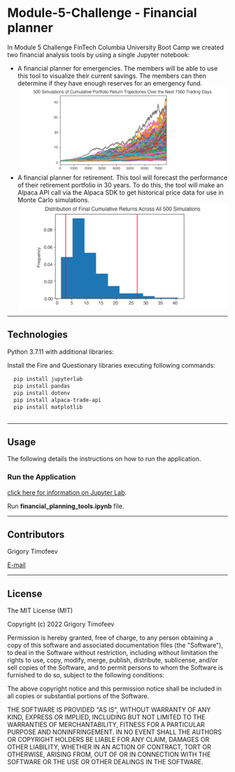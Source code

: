 # Module-5-Challenge - Financial planner

In Module 5 Challenge FinTech Columbia University Boot Camp we created two financial analysis tools by using a single Jupyter notebook:

* A financial planner for emergencies. The members will be able to use this tool to visualize their current savings. The members can then determine if they have enough reserves for an emergency fund.
![Create the Monte Carlo Simulation](Images/5-4-monte-carlo-line-plot.png)
* A financial planner for retirement. This tool will forecast the performance of their retirement portfolio in 30 years. To do this, the tool will make an Alpaca API call via the Alpaca SDK to get historical price data for use in Monte Carlo simulations.
![Create the Monte Carlo Simulation](Images/5-4-monte-carlo-histogram.png)

---

## Technologies

Python 3.7.11 with additional libraries:

Install the Fire and Questionary libraries executing following commands:

```
  pip install jupyterlab
  pip install pandas
  pip install dotenv
  pip install alpaca-trade-api
  pip install matplotlib
  
```

---

## Usage

The following details the instructions on how to run the application.  

### Run the Application

[click here for information on Jupyter Lab](https://jupyterlab.readthedocs.io/en/stable/).  

Run **financial_planning_tools.ipynb** file.  

---

## Contributors

Grigory Timofeev

[E-mail](fintech_github_challenge5@unloca.com)

---

## License

The MIT License (MIT)

Copyright (c) 2022 Grigory Timofeev

Permission is hereby granted, free of charge, to any person obtaining a copy of this software and associated documentation files (the "Software"), to deal in the Software without restriction, including without limitation the rights to use, copy, modify, merge, publish, distribute, sublicense, and/or sell copies of the Software, and to permit persons to whom the Software is furnished to do so, subject to the following conditions:

The above copyright notice and this permission notice shall be included in all copies or substantial portions of the Software.

THE SOFTWARE IS PROVIDED "AS IS", WITHOUT WARRANTY OF ANY KIND, EXPRESS OR IMPLIED, INCLUDING BUT NOT LIMITED TO THE WARRANTIES OF MERCHANTABILITY, FITNESS FOR A PARTICULAR PURPOSE AND NONINFRINGEMENT. IN NO EVENT SHALL THE AUTHORS OR COPYRIGHT HOLDERS BE LIABLE FOR ANY CLAIM, DAMAGES OR OTHER LIABILITY, WHETHER IN AN ACTION OF CONTRACT, TORT OR OTHERWISE, ARISING FROM, OUT OF OR IN CONNECTION WITH THE SOFTWARE OR THE USE OR OTHER DEALINGS IN THE SOFTWARE.